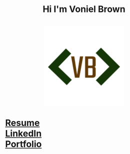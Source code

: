 <h1 align="center">Hi I'm Voniel Brown <h1/>

<p align="center">
  <img src="https://github.com/vonbarown/Portfolio/blob/master/src/assets/logo.svg" width="256" title="personal logo">
</p>

[Resume](https://docs.google.com/document/d/1F_-TJfSk8PEa7cDVMf1vUb3595CzSyY7PJDNkzcnTz4/edit?usp=sharing)
<br/>
[LinkedIn](https://www.linkedin.com/in/vonielbrown/)
<br/>
[Portfolio](https://vonielbrown.com/)


